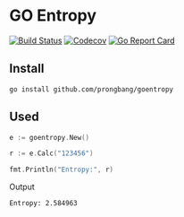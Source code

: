 # GO Entropy

[![Build Status](https://github.com/prongbang/goentropy/workflows/Go/badge.svg)](https://github.com/prongbang/goentropy/actions)
[![Codecov](https://img.shields.io/codecov/c/github/prongbang/goentropy.svg)](https://codecov.io/gh/prongbang/goentropy) 
[![Go Report Card](https://goreportcard.com/badge/github.com/prongbang/goentropy)](https://goreportcard.com/report/github.com/prongbang/goentropy)

## Install

```shell
go install github.com/prongbang/goentropy
```

## Used

```go
e := goentropy.New()

r := e.Calc("123456")

fmt.Println("Entropy:", r)
```

Output

```
Entropy: 2.584963
```
